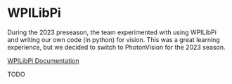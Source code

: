 # WPILibPi
During the 2023 preseason, the team experimented with using WPILibPi and writing our own code (in python) for vision. This was a great learning experience, but we decided to switch to PhotonVision for the 2023 season. 

[WPILibPi Documentation](https://docs.wpilib.org/en/stable/docs/software/vision-processing/wpilibpi/index.html)

TODO